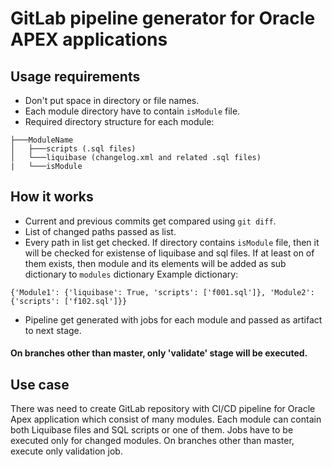 # GitLab pipeline generator for Oracle APEX applications

## Usage requirements
- Don't put space in directory or file names.
- Each module directory have to contain ```isModule``` file.
- Required directory structure for each module:
```
├───ModuleName
│   ├───scripts (.sql files)
│   └───liquibase (changelog.xml and related .sql files)
|   └───isModule
```

## How it works
- Current and previous commits get compared using ```git diff```.
- List of changed paths passed as list.
- Every path in list get checked. If directory contains ```isModule``` file, then it will be checked for existense of liquibase and sql files. If at least on of them exists, then module and its elements will be added as sub dictionary to ```modules``` dictionary Example dictionary:
```
{'Module1': {'liquibase': True, 'scripts': ['f001.sql']}, 'Module2': {'scripts': ['f102.sql']}}
```
- Pipeline get generated with jobs for each module and passed as artifact to next stage.

#### On branches other than master, only 'validate' stage will be executed.

## Use case
There was need to create GitLab repository with CI/CD pipeline for Oracle Apex application which consist of many modules. Each module can contain both Liquibase files and SQL scripts or one of them. Jobs have to be executed only for changed modules. On branches other than master, execute only validation job.
